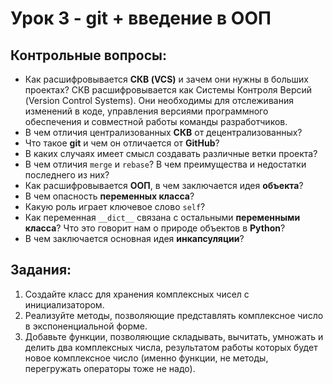 # Урок 3 - git + введение в ООП
## Контрольные вопросы:
- Как расшифровывается __СКВ (VCS)__ и зачем они нужны 
в больших проектах?
СКВ расшифровывается как Системы Контроля Версий (Version Control Systems).
Они необходимы для отслеживания изменений в коде, управления версиями программного обеспечения и совместной работы команды разработчиков. 
- В чем отличия централизованных __СКВ__ от 
децентрализованных?
- Что такое __git__ и чем он отличается от __GitHub__?
- В каких случаях имеет смысл создавать различные 
ветки проекта?
- В чем отличия `merge` и `rebase`? В чем 
преимущества и недостатки последнего из них?
- Как расшифровывается __ООП__, в чем заключается идея __объекта__?
- В чем опасность __переменных класса__?
- Какую роль играет ключевое слово `self`?
- Как переменная `__dict__` связана с 
остальными __переменными класса__?
Что это говорит нам о природе объектов в __Python__?
- В чем заключается основная идея __инкапсуляции__?

## Задания:
1) Создайте класс для хранения комплексных чисел с инициализатором.
2) Реализуйте методы, позволяющие представлять комплексное число в 
экспоненциальной форме.
3) Добавьте функции, позволяющие складывать, вычитать, 
умножать и делить два комплексных числа, результатом работы 
которых будет новое комплексное число (именно функции, не методы, 
перегружать операторы тоже не надо).
